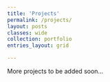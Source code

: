 ```yaml
---
title: 'Projects'
permalink: /projects/
layout: posts
classes: wide
collection: portfolio
entries_layout: grid

---
```


More projects to be added soon...



<!-- {% include figure image_path="/assets/images/project.jpg" alt="this is a placeholder image" caption="This is a figure caption." %} -->

